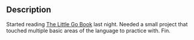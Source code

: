 ## Description
Started reading [The Little Go Book](https://www.openmymind.net/The-Little-Go-Book/) last night. Needed a small project that touched multiple basic areas 
of the language to practice with. Fin. 